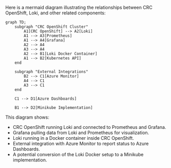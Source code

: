 Here is a mermaid diagram illustrating the relationships between CRC OpenShift, Loki, and other related components:

```mermaid
graph TD;
    subgraph "CRC OpenShift Cluster"
        A1[CRC OpenShift] --> A2[Loki]
        A1 --> A3[Prometheus]
        A1 --> A4[Grafana]
        A2 --> A4
        A3 --> A4
        A2 --> B1[Loki Docker Container]
        A1 --> B2[Kubernetes API]
    end

    subgraph "External Integrations"
        B2 --> C1[Azure Monitor]
        A4 --> C1
        A3 --> C1
    end

    C1 --> D1[Azure Dashboards]

    B1 --> D2[Minikube Implementation]
```

This diagram shows:
- CRC OpenShift running Loki and connected to Prometheus and Grafana.
- Grafana pulling data from Loki and Prometheus for visualization.
- Loki running in a Docker container inside CRC OpenShift.
- External integration with Azure Monitor to report status to Azure Dashboards.
- A potential conversion of the Loki Docker setup to a Minikube implementation.
